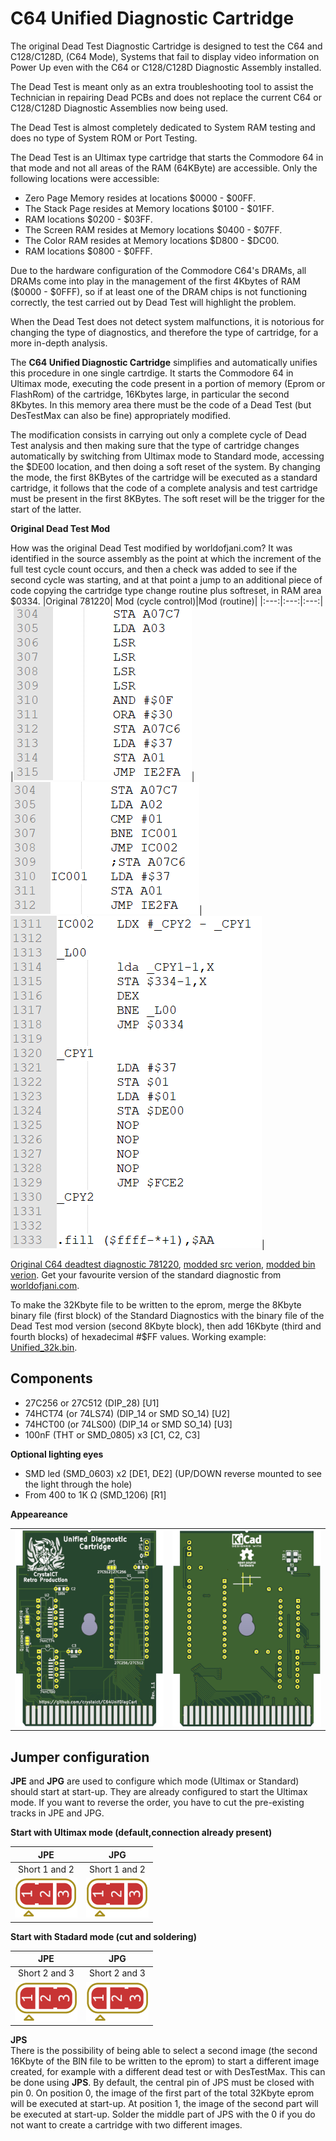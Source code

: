 # C64 Unified Diagnostic Cartridge

The original Dead Test Diagnostic Cartridge is designed to test
the C64 and C128/C128D, (C64 Mode), Systems that fail
to display video information on Power Up even with the
C64 or C128/C128D Diagnostic Assembly installed.

The Dead Test is meant only as an extra troubleshooting
tool to assist the Technician in repairing Dead PCBs and
does not replace the current C64 or C128/C128D Diagnostic
Assemblies now being used.

The Dead Test is almost completely dedicated to System RAM
testing and does no type of System ROM or Port Testing.

The Dead Test is an Ultimax type cartridge that starts the Commodore 64 in that mode and not all areas of the RAM (64KByte) are accessible. Only the following locations were accessible:
* Zero Page Memory resides at locations $0000 - $00FF.
* The Stack Page resides at Memory locations $0100 - $01FF.
* RAM locations $0200 - $03FF.
* The Screen RAM resides at Memory locations $0400 - $07FF.
* The Color RAM resides at Memory locations $D800 - $DC00.
* RAM locations $0800 - $0FFF.

Due to the hardware configuration of the Commodore C64's DRAMs, all DRAMs come into play in the management of the first 4Kbytes of RAM ($0000 - $0FFF), so if at least one of the DRAM chips is not functioning correctly, the test carried out by Dead Test will highlight the problem.

When the Dead Test does not detect system malfunctions, it is notorious for changing the type of diagnostics, and therefore the type of cartridge, for a more in-depth analysis.

The <b>C64 Unified Diagnostic Cartridge</b> simplifies and automatically unifies this procedure in one single cartrdige. It starts the Commodore 64 in Ultimax mode, executing the code present in a portion of memory (Eprom or FlashRom) of the cartridge, 16Kbytes large, in particular the second 8Kbytes. In this memory area there must be the code of a Dead Test (but DesTestMax can also be fine) appropriately modified.

The modification consists in carrying out only a complete cycle of Dead Test analysis and then making sure that the type of cartridge changes automatically by switching from Ultimax mode to Standard mode, accessing the $DE00 location, and then doing a soft reset of the system. By changing the mode, the first 8KBytes of the cartridge will be executed as a standard cartridge, it follows that the code of a complete analysis and test cartridge must be present in the first 8KBytes. The soft reset will be the trigger for the start of the latter.


**Original Dead Test Mod**

How was the original Dead Test modified by worldofjani.com?
It was identified in the source assembly as the point at which the increment of the full test cycle count occurs, and then a check was added to see if the second cycle was starting, and at that point a jump to an additional piece of code copying the cartridge type change routine plus softreset, in RAM area $0334.
|Original 781220| Mod (cycle control)|Mod (routine)|
|:---:|:---:|:---:|
|![PCB](./files/DeadOrig.PNG)|![PCB](./files/DeadOrigMod1.PNG)|![PCB](./files/DeadOrigMod2.PNG)|

[Original C64 deadtest diagnostic 781220](./files/C64_Diag_781220_deadtest_disasm_orig.tas), [modded src verion](./files/C64_Diag_781220_deadtest_disasm.tas), [modded bin verion](./files/C64_Diag_781220_deadtest_disasm_mod.bin).
Get your favourite version of the standard diagnostic from [worldofjani.com](https://blog.worldofjani.com/?p=1981).

To make the 32Kbyte file to be written to the eprom, merge the 8Kbyte binary file (first block) of the Standard Diagnostics with the binary file of the Dead Test mod version (second 8Kbyte block), then add 16Kbyte (third and fourth blocks) of hexadecimal #$FF values. Working example: [Unified_32k.bin](./files/Unified_32k.bin).

Components
---------
- 27C256 or 27C512 (DIP_28) [U1]
- 74HCT74 (or 74LS74) (DIP_14 or SMD SO_14) [U2]
- 74HCT00 (or 74LS00) (DIP_14 or SMD SO_14) [U3]
- 100nF (THT or SMD_0805) x3 [C1, C2, C3]

**Optional lighting eyes**
- SMD led (SMD_0603) x2 [DE1, DE2] (UP/DOWN reverse mounted to see the light through the hole)
- From 400 to 1K Ω (SMD_1206) [R1]

**Appeareance**

|||
|:---:|:---:|
|![PCB](./files/UnifA.PNG)|![PCB](./files/UnifB.PNG)|

Jumper configuration
--------------------

**JPE** and **JPG** are used to configure which mode (Ultimax or Standard) should start at start-up. They are already configured to start the Ultimax mode. If you want to reverse the order, you have to cut the pre-existing tracks in JPE and JPG.

**Start with Ultimax mode (default,connection already present)**

| JPE | JPG |
|:---:|:---:|
|Short 1 and 2|Short 1 and 2|
|![J2](./files/j1.png)|![J1](./files/j1.png)|

**Start with Stadard mode (cut and soldering)**

| JPE | JPG |
|:---:|:---:|
|Short 2 and 3|Short 2 and 3|
|![J2](./files/j2.png)|![J1](./files/j2.png)|

**JPS**<br>
There is the possibility of being able to select a second image (the second 16Kbyte of the BIN file to be written to the eprom) to start a different image created, for example with a different dead test or with DesTestMax. This can be done using **JPS**.
By default, the central pin of JPS must be closed with pin 0. On position 0, the image of the first part of the total 32Kbyte eprom will be executed at start-up. At position 1, the image of the second part will be executed at start-up. Solder the middle part of JPS with the 0 if you do not want to create a cartridge with two different images.
